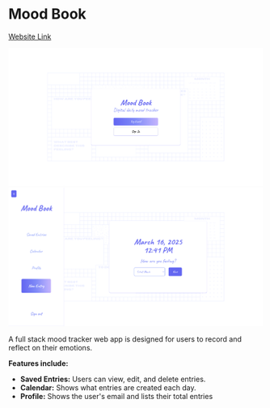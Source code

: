 # Mood Book
[Website Link](https://mood-book-ten.vercel.app/)

![HomePage](https://github.com/BrittneyOeur/MoodBook/blob/master/home-page.png)
![MainPage](https://github.com/BrittneyOeur/MoodBook/blob/master/main-page.png)

A full stack mood tracker web app is designed for users to record and reflect on their emotions.

**Features include:**
- **Saved Entries:** Users can view, edit, and delete entries.
- **Calendar:** Shows what entries are created each day.
- **Profile:** Shows the user's email and lists their total entries
